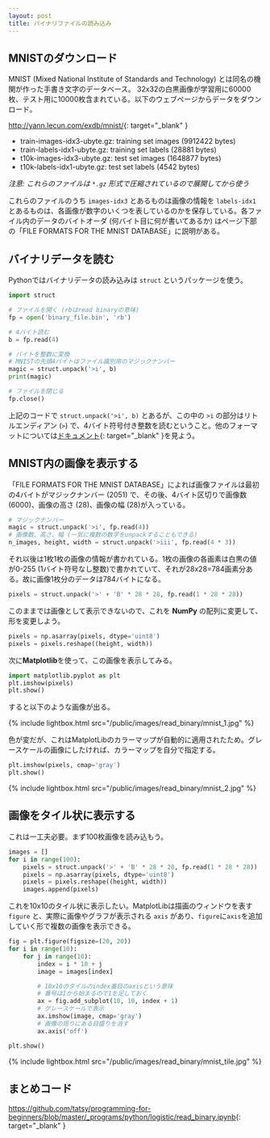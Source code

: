 ```yaml
---
layout: post
title: バイナリファイルの読み込み
---
```


## MNISTのダウンロード

MNIST (Mixed National Institute of Standards and Technology) とは同名の機関が作った手書き文字のデータベース。 32x32の白黒画像が学習用に60000枚、テスト用に10000枚含まれている。以下のウェブページからデータをダウンロード。

<http://yann.lecun.com/exdb/mnist/>{: target="_blank" }

* train-images-idx3-ubyte.gz:  training set images (9912422 bytes)
* train-labels-idx1-ubyte.gz:  training set labels (28881 bytes)
* t10k-images-idx3-ubyte.gz:   test set images (1648877 bytes)
* t10k-labels-idx1-ubyte.gz:   test set labels (4542 bytes) 

*注意: これらのファイルは `*.gz` 形式で圧縮されているので展開してから使う*

これらのファイルのうち `images-idx3` とあるものは画像の情報を `labels-idx1` とあるものは、各画像が数字のいくつを表しているのかを保存している。各ファイル内のデータのバイトオーダ (何バイト目に何が書いてあるか) はページ下部の「FILE FORMATS FOR THE MNIST DATABASE」に説明がある。

## バイナリデータを読む

Pythonではバイナリデータの読み込みは `struct` というパッケージを使う。

```python
import struct

# ファイルを開く (rbはread binaryの意味)
fp = open('binary_file.bin', 'rb')

# 4バイト読む
b = fp.read(4)

# バイトを整数に変換
# MNISTの先頭4バイトはファイル識別用のマジックナンバー
magic = struct.unpack('>i', b)
print(magic)

# ファイルを閉じる
fp.close()
```

上記のコードで `struct.unpack('>i', b)` とあるが、この中の `>i` の部分はリトルエンディアン (`>`) で、4バイト符号付き整数を読むということ。他のフォーマットについては[ドキュメント](https://docs.python.org/ja/3/library/struct.html){: target="_blank" }を見よう。

## MNIST内の画像を表示する

「FILE FORMATS FOR THE MNIST DATABASE」によれば画像ファイルは最初の4バイトがマジックナンバー (2051) で、その後、4バイト区切りで画像数 (6000)、画像の高さ (28)、画像の幅 (28)が入っている。

```python
# マジックナンバー
magic = struct.unpack('>i', fp.read(4))
# 画像数、高さ、幅 (一気に複数の数字をunpackすることもできる)
n_images, height, width = struct.unpack('>iii', fp.read(4 * 3))
```

それ以後は1枚1枚の画像の情報が書かれている。1枚の画像の各画素は白黒の値が0-255 (1バイト符号なし整数)で書かれていて、それが28x28=784画素分ある。故に画像1枚分のデータは784バイトになる。

```python
pixels = struct.unpack('>' + 'B' * 28 * 28, fp.read(1 * 28 * 28))
```

このままでは画像として表示できないので、これを **NumPy** の配列に変更して、形を変更しよう。

```python
pixels = np.asarray(pixels, dtype='uint8')
pixels = pixels.reshape((height, width))
```

次に**Matplotlib**を使って、この画像を表示してみる。

```python
import matplotlib.pyplot as plt
plt.imshow(pixels)
plt.show()
```

すると以下のような画像が出る。

{% include lightbox.html src="/public/images/read_binary/mnist_1.jpg" %}

色が変だが、これはMatplotLibのカラーマップが自動的に適用されたため。グレースケールの画像にしたければ、カラーマップを自分で指定する。

```python
plt.imshow(pixels, cmap='gray')
plt.show()
```

{% include lightbox.html src="/public/images/read_binary/mnist_2.jpg" %}

## 画像をタイル状に表示する

これは一工夫必要。まず100枚画像を読み込もう。

```python
images = []
for i in range(100):
    pixels = struct.unpack('>' + 'B' * 28 * 28, fp.read(1 * 28 * 28))
    pixels = np.asarray(pixels, dtype='uint8')
    pixels = pixels.reshape((height, width))
    images.append(pixels)
```

これを10x10のタイル状に表示したい。MatplotLibは描画のウィンドウを表す `figure` と、実際に画像やグラフが表示される `axis` があり、`figure`に`axis`を追加していく形で複数の画像を表示できる。

```python
fig = plt.figure(figsize=(20, 20))
for i in range(10):
    for j in range(10):
        index = i * 10 + j
        image = images[index]

        # 10x10のタイルのindex番目のaxisという意味
        # 番号は1から始まるので1を足しておく
        ax = fig.add_subplot(10, 10, index + 1)
        # グレースケールで表示
        ax.imshow(image, cmap='gray')
        # 画像の周りにある目盛りを消す
        ax.axis('off')

plt.show()
```

{% include lightbox.html src="/public/images/read_binary/mnist_tile.jpg" %}

## まとめコード

<https://github.com/tatsy/programming-for-beginners/blob/master/_programs/python/logistic/read_binary.ipynb>{: target="_blank" }